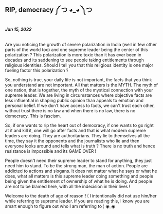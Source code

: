 ## RIP, democracy ༼ つ ◕_◕ ༽つ 

###### **Jan 15, 2022** 

Are you noticing the growth of severe polarization in India (well in few other parts of the world too) and one supreme leader being the center of this polarization ? 
This polarization is more toxic than it has ever been in decades and its saddening to see people taking entitlements through religious identities. Should I tell you that this religious identity is one major fueling factor this polarization ? 

So, nothing is true, your daily life is not important, the facts that you think you understand are not important. All that matters is the MYTH. The myth of one nation, that is together, the myth of the mystical connection with your supreme leader. We are living in circumstances where objective facts are less influential in shaping public opinion than appeals to emotion and personal belief. If we don't have access to facts, we can't trust each other, without trust there is no law and when there is no law, there is no democracy. This is fascism. 

So, if one wants to rip the heart out of democracy, if one wants to go right at it and kill it, one will go after facts and that is what modern supreme leaders are doing. They are authoritarians. They lie to themselves all the time, they say it the opponents and the journalists who lie and then everyone looks around and tells what is truth ? There is no truth and hence resistance is impossible and its GAME OVER !

People doesn't need their supreme leader to stand for anything, they just need him to stand. 
To be the strong man, the man of action. People are addicted to actions and slogans. It does not matter what he says or what he does, what all matters is this supreme leader doing something and people being given the entitlement of ownership of what he is doing. And people are not to be blamed here, with all the indecision in their lives !

Welcome to the death of age of reason !
( I intentionally did not use him/her while referring to supreme leader. If you are reading this, I know you are smart enough to figure out who I am referring to ) ◉_◉